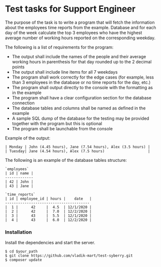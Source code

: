 <h1 class="code-line" data-line-start=0 data-line-end=1 ><a id="Test_tasks_for_Support_Engineer_0"></a>Test tasks for Support Engineer</h1>
<p class="has-line-data" data-line-start="2" data-line-end="3">The purpose of the task is to write a program that will fetch the information about the employees time reports from the example. Database and for each day of the week calculate the top 3 employees who have the highest average number of working hours reported on the corresponding weekday.</p>
<p class="has-line-data" data-line-start="4" data-line-end="5">The following is a list of requirements for the program:</p>
<ul>
<li class="has-line-data" data-line-start="6" data-line-end="7">The output shall include the names of the people and their average working hours in parenthesis for that day rounded up to the 2 decimal points</li>
<li class="has-line-data" data-line-start="7" data-line-end="8">The output shall include line items for all 7 weekdays</li>
<li class="has-line-data" data-line-start="8" data-line-end="9">The program shall work correctly for the edge cases (for example, less than 3 employees in the database or no time reports for the day, etc.)</li>
<li class="has-line-data" data-line-start="9" data-line-end="10">The program shall output directly to the console with the formatting as in the example</li>
<li class="has-line-data" data-line-start="10" data-line-end="11">The program shall have a clear configuration section for the database connection</li>
<li class="has-line-data" data-line-start="11" data-line-end="12">The database tables and columns shall be named as defined in the example</li>
<li class="has-line-data" data-line-start="12" data-line-end="13">A sample SQL dump of the database for the testing may be provided together with the program but this is optional</li>
<li class="has-line-data" data-line-start="13" data-line-end="15">The program shall be launchable from the console</li>
</ul>
<p class="has-line-data" data-line-start="15" data-line-end="16">Example of the output:</p>
<pre><code class="has-line-data" data-line-start="18" data-line-end="21" class="language-sh">| Monday | John (<span class="hljs-number">4.45</span> hours), Jane (<span class="hljs-number">7.54</span> hours), Alex (<span class="hljs-number">3.5</span> hours) | 
| Tuesday| Jane (<span class="hljs-number">4.54</span> hours), Alex (<span class="hljs-number">7.5</span> hours)                    | 
</code></pre>
<p class="has-line-data" data-line-start="22" data-line-end="23">The following is an example of the database tables structure:</p>
<pre><code class="has-line-data" data-line-start="24" data-line-end="30" class="language-sh">`employees` 
| id | name | 
------------- 
| <span class="hljs-number">42</span> | John | 
| <span class="hljs-number">43</span> | Jane | 
</code></pre>
<pre><code class="has-line-data" data-line-start="31" data-line-end="39" class="language-sh">`time_reports` 
| id | employee_id | hours |    date   | 
--------------------------------------- 
|  <span class="hljs-number">1</span> |      <span class="hljs-number">42</span>     |  <span class="hljs-number">4.5</span>  | <span class="hljs-number">12</span>/<span class="hljs-number">1</span>/<span class="hljs-number">2020</span> | 
|  <span class="hljs-number">2</span> |      <span class="hljs-number">42</span>     |  <span class="hljs-number">7.0</span>  | <span class="hljs-number">12</span>/<span class="hljs-number">2</span>/<span class="hljs-number">2020</span> | 
|  <span class="hljs-number">3</span> |      <span class="hljs-number">43</span>     |  <span class="hljs-number">5.5</span>  | <span class="hljs-number">12</span>/<span class="hljs-number">1</span>/<span class="hljs-number">2020</span> |
|  <span class="hljs-number">4</span> |      <span class="hljs-number">43</span>     |  <span class="hljs-number">6.0</span>  | <span class="hljs-number">12</span>/<span class="hljs-number">2</span>/<span class="hljs-number">2020</span> | 
</code></pre>
<h3 class="code-line" data-line-start=40 data-line-end=41 ><a id="Installation_40"></a>Installation</h3>
<p class="has-line-data" data-line-start="41" data-line-end="42">Install the dependencies and start the server.</p>
<pre><code class="has-line-data" data-line-start="44" data-line-end="48" class="language-sh">$ <span class="hljs-built_in">cd</span> <span class="hljs-variable">$your_path</span>
$ git <span class="hljs-built_in">clone</span> https://github.com/vladik-mart/<span class="hljs-built_in">test</span>-syberry.git
$ composer update
</code></pre>

